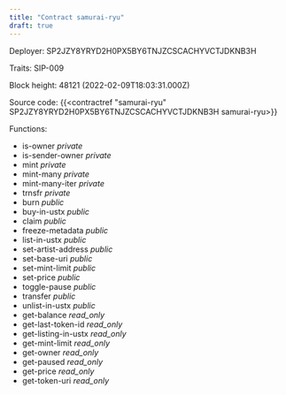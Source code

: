 ```yaml
---
title: "Contract samurai-ryu"
draft: true
---
```

Deployer: SP2JZY8YRYD2H0PX5BY6TNJZCSCACHYVCTJDKNB3H

Traits:
SIP-009 



Block height: 48121 (2022-02-09T18:03:31.000Z)

Source code: {{<contractref "samurai-ryu" SP2JZY8YRYD2H0PX5BY6TNJZCSCACHYVCTJDKNB3H samurai-ryu>}}

Functions:

* is-owner _private_
* is-sender-owner _private_
* mint _private_
* mint-many _private_
* mint-many-iter _private_
* trnsfr _private_
* burn _public_
* buy-in-ustx _public_
* claim _public_
* freeze-metadata _public_
* list-in-ustx _public_
* set-artist-address _public_
* set-base-uri _public_
* set-mint-limit _public_
* set-price _public_
* toggle-pause _public_
* transfer _public_
* unlist-in-ustx _public_
* get-balance _read_only_
* get-last-token-id _read_only_
* get-listing-in-ustx _read_only_
* get-mint-limit _read_only_
* get-owner _read_only_
* get-paused _read_only_
* get-price _read_only_
* get-token-uri _read_only_

